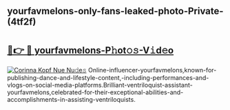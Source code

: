 ## yourfavmelons-only-fans​-leaked-photo​-Private-(4tf2f)


# <h2><a href="https://mediaupload.pro?title=yourfavmelons&ref=git">🔗👉 🔴 yourfavmelons-P𝚑ot𝚘𝚜-V𝚒d𝚎o</a></h2>

[![Corinna Kopf Nue Nu𝚍e𝚜](https://i.imgur.com/0qMVB7G.gif)](https://mediaupload.pro?title=yourfavmelons&ref=git)
Online-influencer-yourfavmelons,known-for-publishing-dance-and-lifestyle-content,-including-performances-and-vlogs-on-social-media-platforms.Brilliant-ventriloquist-assistant-yourfavmelons,celebrated-for-their-exceptional-abilities-and-accomplishments-in-assisting-ventriloquists.  
